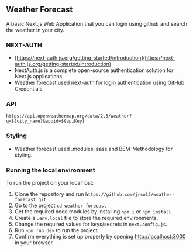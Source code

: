 ## Weather Forecast

A basic Next.js Web Application that you can login using github and search the weather in your city.

### NEXT-AUTH
* [https://next-auth.js.org/getting-started/introduction](https://next-auth.js.org/getting-started/introduction)
* NextAuth.js is a complete open-source authentication solution for Next.js applications.
* Weather forecast used next-auth for login authentication using GitHub Credentials

### API
`https://api.openweathermap.org/data/2.5/weather?q=${city_name}&appid=${apiKey}`

### Styling
* Weather forecast used .modules, sass and BEM-Methodology for styling.

### Running the local environment ###

To run the project on your localhost:
  1. Clone the repository and run `https://github.com/jrso15/weather-forecast.git`
  2. Go to the project `cd weather-forecast`
  3. Get the required node modules by installing `npm i` or `npm install`
  4. Create a `.env.local` file to store the required environments.
  5. Change the required values for keys/secrets in `next.config.js`.
  6. Run `npm run dev` to run the project.
  7. Confirm everything is set up properly by opening [http://localhost:3000](http://localhost:3000) in your browser.
